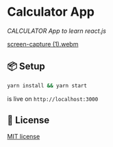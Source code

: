# Calculator App
_CALCULATOR App to learn react.js_

[screen-capture (1).webm](https://user-images.githubusercontent.com/95054394/235179026-6cf964f5-c1ae-4f4f-81d9-1fbd49b0374a.webm)

## 📦 Setup

```bash
yarn install && yarn start
```
is live on `http://localhost:3000`

## 🔑 License

[MIT license](LICENSE)
